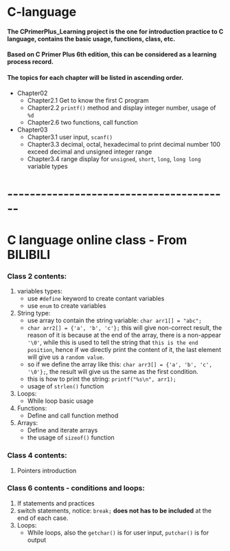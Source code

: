 # C-language
#### The CPrimerPlus_Learning project  is the one for introduction practice to C language, contains the basic usage, functions, class, etc. 
#### Based on C Primer Plus 6th edition, this can be considered as a learning process record. 
#### The topics for each chapter will be listed in ascending order.

 - Chapter02
   - Chapter2.1 Get to know the first C program
   - Chapter2.2 `printf()` method and display integer number, usage of `%d`
   - Chapter2.6 two functions, call function
 -  Chapter03
    - Chapter3.1 user input, `scanf()`
    - Chapter3.3 decimal, octal, hexadecimal to print decimal number 100   
       exceed decimal and unsigned integer range
    - Chapter3.4 range display for `unsigned`, `short`, `long`, `long long` variable types
 

# ----------------------------------------
# C language online class - From BILIBILI
### Class 2 contents:
1. variables types: 
   - use `#define` keyword to create contant variables
   - use `enum` to create variables
2. String type:
   - use array to contain the string variable: `char arr1[] = "abc";`
   - `char arr2[] = {'a', 'b', 'c'};` this will give non-correct result, the reason of it is because at the end of the 
array, there is a non-appear `'\0'`, while this is used to tell the string that `this is the end position`, hence if we directly print the content of it, 
the last element will give us a `random value`.
   - so if we define the array like this: `char arr3[] = {'a', 'b', 'c', '\0'};`, the result will give us the same as the first condition.
   - this is how to print the string: `printf("%s\n", arr1);`
   - usage of `strlen()` function
3. Loops:
   - While loop basic usage
4. Functions:
   - Define and call function method
5. Arrays:
   - Define and iterate arrays
   - the usage of `sizeof()` function
### Class 4 contents: 
1. Pointers introduction
### Class 6 contents - conditions and loops:
1. If statements and practices
2. switch statements, notice: `break;` **does not has to be included** at the end of each case.
3. Loops:
   - While loops, also the `getchar()` is for user input, `putchar()` is for output